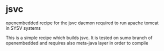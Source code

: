 # jsvc
openembedded recipe for the jsvc daemon required to run apache tomcat in SYSV systems

This is a simple recipe which builds jsvc.
It is tested on sumo branch of openembedded and requires also meta-java layer
in order to compile
